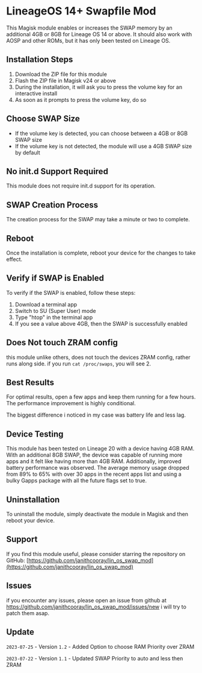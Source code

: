 # LineageOS 14+ Swapfile Mod

This Magisk module enables or increases the SWAP memory by an additional 4GB or 8GB for Lineage OS 14 or above. It should also work with AOSP and other ROMs, but it has only been tested on Lineage OS.

## Installation Steps
1. Download the ZIP file for this module
2. Flash the ZIP file in Magisk v24 or above
3. During the installation, it will ask you to press the volume key for an interactive install
4. As soon as it prompts to press the volume key, do so

## Choose SWAP Size
- If the volume key is detected, you can choose between a 4GB or 8GB SWAP size
- If the volume key is not detected, the module will use a 4GB SWAP size by default

## No init.d Support Required
This module does not require init.d support for its operation.

## SWAP Creation Process
The creation process for the SWAP may take a minute or two to complete.

## Reboot
Once the installation is complete, reboot your device for the changes to take effect.

## Verify if SWAP is Enabled
To verify if the SWAP is enabled, follow these steps:
1. Download a terminal app
2. Switch to SU (Super User) mode
3. Type "htop" in the terminal app
4. If you see a value above 4GB, then the SWAP is successfully enabled

## Does Not touch ZRAM config
this module unlike others, does not touch the devices ZRAM config, rather runs along side.
if you run `cat /proc/swaps`, you will see 2.

## Best Results
For optimal results, open a few apps and keep them running for a few hours. The performance improvement is highly conditional.

The biggest difference i noticed in my case was battery life and less lag.

## Device Testing
This module has been tested on Lineage 20 with a device having 4GB RAM. With an additional 8GB SWAP, the device was capable of running more apps and it felt like having more than 4GB RAM. Additionally, improved battery performance was observed. The average memory usage dropped from 89% to 65% with over 30 apps in the recent apps list and using a bulky Gapps package with all the future flags set to true.

## Uninstallation
To uninstall the module, simply deactivate the module in Magisk and then reboot your device.

## Support
If you find this module useful, please consider starring the repository on GitHub:
[https://github.com/janithcooray/lin_os_swap_mod](https://github.com/janithcooray/lin_os_swap_mod)

## Issues
if you encounter any issues, please open an issue from github at https://github.com/janithcooray/lin_os_swap_mod/issues/new i will try to patch them asap.

## Update

`2023-07-25` - Version `1.2` - Added Option to choose RAM Priority over ZRAM

`2023-07-22` - Version `1.1` - Updated SWAP Priority to auto and less then ZRAM